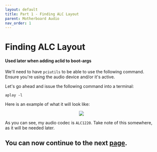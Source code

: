 ```yaml
---
layout: default
title: Part 1 - Finding ALC Layout
parent: Motherboard Audio
nav_order: 1
---
```


# Finding ALC Layout
#### Used later when adding aclid to boot-args

We'll need to have ``pciutils`` to be able to use the following command. Ensure you're using the audio device and/or it's active.

Let's go ahead and issue the following command into a terminal:

```
aplay -l
```

Here is an example of what it will look like:

<p align="center">
  <img src="../../../assets/HWCheckALC.png">
</p>

As you can see, my audio codec is ``ALC1220``. Take note of this somewhere, as it will be needed later.

## You can now continue to the next <a href="../02-AddingToVMan">page</a>.
